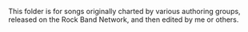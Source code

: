 This folder is for songs originally charted by various authoring groups,
released on the Rock Band Network,
and then edited by me or others.
